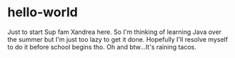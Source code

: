 # hello-world
Just to start
Sup fam
Xandrea here. So I'm thinking of learning Java over the summer but I'm just too lazy to get it done.
Hopefully I'll resolve myself to do it before school begins tho.
Oh and btw...It's raining tacos.
